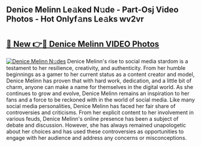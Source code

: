## Denice Melinn Le𝚊ked N𝚞de - Part-Osj Video Photos - Hot Onlyf𝚊ns Le𝚊ks wv2vr

# <h2><a href="http://ab99986.deff.icu/?id=Denice+Melinn">🔗 New 👉🔴 Denice Melinn VIDEO Photos</a></h2>

[![Denice Melinn N𝚞des](https://i.imgur.com/rIISA9y.gif)](http://ab99986.deff.icu/?id=Denice+Melinn)
Denice Melinn's rise to social media stardom is a testament to her resilience, creativity, and authenticity. From her humble beginnings as a gamer to her current status as a content creator and model, Denice Melinn has proven that with hard work, dedication, and a little bit of charm, anyone can make a name for themselves in the digital world. As she continues to grow and evolve, Denice Melinn remains an inspiration to her fans and a force to be reckoned with in the world of social media. Like many social media personalities, Denice Melinn has faced her fair share of controversies and criticisms. From her explicit content to her involvement in various feuds, Denice Melinn's online presence has been a subject of debate and discussion. However, she has always remained unapologetic about her choices and has used these controversies as opportunities to engage with her audience and address any concerns or misconceptions.
